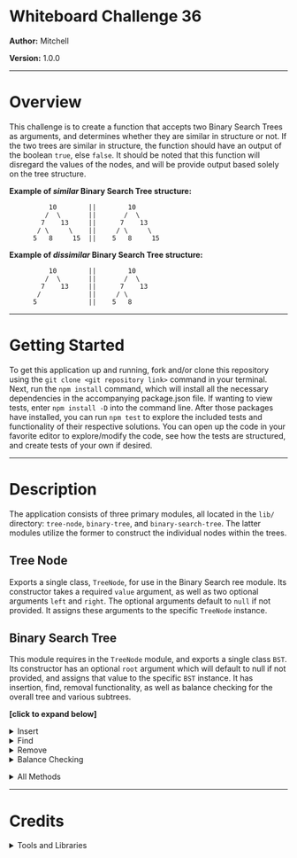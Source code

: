 # Whiteboard Challenge 36

**Author:** Mitchell

**Version:** 1.0.0

***
# Overview
This challenge is to create a function that accepts two Binary Search Trees as arguments, and determines whether they are similar in structure or not. If the two trees are similar in structure, the function should have an output of the boolean `true`, else `false`. It should be noted that this function will disregard the values of the nodes, and will be provide output based solely on the tree structure.

**Example of _similar_ Binary Search Tree structure:**
```
          10        ||        10
         /  \       ||       /  \
        7    13     ||      7    13
       / \     \    ||     / \     \
      5   8     15  ||    5   8     15
```
**Example of _dissimilar_ Binary Search Tree structure:**
```
          10        ||        10
         /  \       ||       /  \
        7    13     ||      7    13
       /            ||     / \
      5             ||    5   8 
```

***
# Getting Started
To get this application up and running, fork and/or clone this repository using the `git clone <git repository link>` command in your terminal. Next, run the `npm install` command, which will install all the necessary dependencies in the accompanying package.json file. If wanting to view tests, enter `npm install -D` into the command line. After those packages have installed, you can run `npm test` to explore the included tests and functionality of their respective solutions. You can open up the code in your favorite editor to explore/modify the code, see how the tests are structured, and create tests of your own if desired.

***
# Description
The application consists of three primary modules, all located in the `lib/` directory: `tree-node`, `binary-tree`, and `binary-search-tree`. The latter modules utilize the former to construct the individual nodes within the trees.

## Tree Node
Exports a single class, `TreeNode`, for use in the Binary Search ree module. Its constructor takes a required `value` argument, as well as two optional arguments `left` and `right`. The optional arguments default to `null` if not provided. It assigns these arguments to the specific `TreeNode` instance.

## Binary Search Tree
This module requires in the `TreeNode` module, and exports a single class `BST`. Its constructor has an optional `root` argument which will default to null if not provided, and assigns that value to the specific `BST` instance. It has insertion, find, removal functionality, as well as balance checking for the overall tree and various subtrees.

**[click to expand below]**

<details>
  <summary>Insert</summary>

  * **`insert(node)`** Expects a single `node` argument. If that node is not an instance of the `TreeNode` class, it throws an error explaining that to the user. It then checks whether the root is `null`, and assigns the value of the node argument to `this.root`. Otherwise, it calls `this._insert(this.root, node)` with the specified arguments.
  * **`_insert(root, node)`** Expects `root` and `node` arguments. If the value of the node is less than the value of the root, it will assign the value of the passed node to `root.left` if there is not already a value there, otherwise it will recursively call `this._insert(root.left, node)`. If the value of the node is not less than the value of the root, it will assign the value of the node to `root.right` if there isn't already a value, otherwise it will recursively call `this._insert(root.right, node)`.
</details>

<details>
  <summary>Find</summary>

  * **`find(value)`** Expects a single `value` argument. It returns the output of calling `this._find(this.root, value)`.
  * **`_find(root, value)`** Expects `root` and `value` arguments. If the root doesn't exist, it will return null as the breaking condition. If `root.value` is equal to the passed value, it will return the root. If `root.value` is less than the passed value, it will return the output of calling `this._find(root.right, value)`. If none of the above conditions are met, it will return the output of calling `this._find(root.left, value)`.
</details>

<details>
  <summary>Remove</summary>

  * **`remove(value)`** Expects a single `value` argument. It assigns the value of an instantiated `BST` to the variable `removedBST`. It then calls `this.preOrderRemoveNode(value, removedBST)`, assigns the value of `removedBST.root` to `this.root`, and then returns `this.root` as the output of the function.
  * **`preOrderRemoveNode(value, removedBst)`** Expects `value` and `removedBst` arguments. It checks whether `this.root` exists, and returns null if it doesn't. It then calls `this._preOrderTraversal(this.root, value, removedBst)`.
  * **`preOrderTraversal(root, value, removedBst)`** Expects `root`, `value`, and `removedBst` arguments. It checks whether `root === null` as its breaking condition. It also checks if the the passed `root`'s value is equal to the passed `value` argument, and if it isn't, inserts a new `TreeNode(root.value)` instance to the `removedBst` argument. It then recursively calls `this._preOrderTraversal(root.left, value, removedBst)`, followed by `this._preOrderTraversal(root.right, value, removedBst)`.
</details>

<details>
  <summary>Balance Checking</summary>

  * **`isBalanced()`** Expects no arguments and checks whether `root` exists and if not, returns the boolean `true` as the functions ouput. Otherwise, it returns the value of calling `this._isBalanced(this.root)`.
  * **`_isBalanced(root)`** Expects a single `root` argument and checks whether `root` exists and if not, returns the boolean `true`. It assigns the value of `this.height(root.left)` to the variable `lH` (left-height) and assigns the value of `this.height(root.right)` to the variable `rH` (right-height). It then checks if the absolute value of `lH - rH` is less than or equal to one, whether the output of the recursive call of `this._isbalanced(root.left)` and the output of the recursive call `this._isBalanced(root.right)` all equate to truthy, and if so returns the boolean `true`. If all three conditions are not met, it returns `false`.
  * **`height(root)`** Expects a single `root` argument, and if there is none, returns `0` as its output which is also its breaking condition. Otherwise, it returns the value of recursively calling `Math.max(this.height(root.left), this.height(root.right)) + 1`.
</details>

**<details>**
  <summary>All Methods</summary>

  * **`insert(node)`** Expects a single `node` argument. If that node is not an instance of the `TreeNode` class, it throws an error explaining that to the user. It then checks whether the root is `null`, and assigns the value of the node argument to `this.root`. Otherwise, it calls `this._insert(this.root, node)` with the specified arguments.
  * **`_insert(root, node)`** Expects `root` and `node` arguments. If the value of the node is less than the value of the root, it will assign the value of the passed node to `root.left` if there is not already a value there, otherwise it will recursively call `this._insert(root.left, node)`. If the value of the node is not less than the value of the root, it will assign the value of the node to `root.right` if there isn't already a value, otherwise it will recursively call `this._insert(root.right, node)`.
  * **`find(value)`** Expects a single `value` argument. It returns the output of calling `this._find(this.root, value)`.
  * **`_find(root, value)`** Expects `root` and `value` arguments. If the root doesn't exist, it will return null as the breaking condition. If `root.value` is equal to the passed value, it will return the root. If `root.value` is less than the passed value, it will return the output of calling `this._find(root.right, value)`. If none of the above conditions are met, it will return the output of calling `this._find(root.left, value)`.
  * **`remove(value)`** Expects a single `value` argument. It assigns the value of an instantiated `BST` to the variable `removedBST`. It then calls `this.preOrderRemoveNode(value, removedBST)`, assigns the value of `removedBST.root` to `this.root`, and then returns `this.root` as the output of the function.
  * **`preOrderRemoveNode(value, removedBst)`** Expects `value` and `removedBst` arguments. It checks whether `this.root` exists, and returns null if it doesn't. It then calls `this._preOrderTraversal(this.root, value, removedBst)`.
  * **`preOrderTraversal(root, value, removedBst)`** Expects `root`, `value`, and `removedBst` arguments. It checks whether `root === null` as its breaking condition. It also checks if the the passed `root`'s value is equal to the passed `value` argument, and if it isn't, inserts a new `TreeNode(root.value)` instance to the `removedBst` argument. It then recursively calls `this._preOrderTraversal(root.left, value, removedBst)`, followed by `this._preOrderTraversal(root.right, value, removedBst)`.
  * **`isBalanced()`** Expects no arguments and checks whether `root` exists and if not, returns the boolean `true` as the functions ouput. Otherwise, it returns the value of calling `this._isBalanced(this.root)`.
  * **`_isBalanced(root)`** Expects a single `root` argument and checks whether `root` exists and if not, returns the boolean `true`. It assigns the value of `this.height(root.left)` to the variable `lH` (left-height) and assigns the value of `this.height(root.right)` to the variable `rH` (right-height). It then checks if the absolute value of `lH - rH` is less than or equal to one, whether the output of the recursive call of `this._isbalanced(root.left)` and the output of the recursive call `this._isBalanced(root.right)` all equate to truthy, and if so returns the boolean `true`. If all three conditions are not met, it returns `false`.
  * **`height(root)`** Expects a single `root` argument, and if there is none, returns `0` as its output which is also its breaking condition. Otherwise, it returns the value of recursively calling `Math.max(this.height(root.left), this.height(root.right)) + 1`.
</details>

***
# Credits 
**<details>**
  <summary>Tools and Libraries</summary>

  * [ESLint](https://www.npmjs.com/package/eslint) ~ npmjs.com/package/eslint
  * [Jest](https://facebook.github.io/jest/) ~ facebook.github.io/jest/
</details>